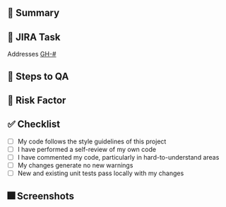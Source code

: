 <!--
Branches may use the following prefixes:

feat - A new feature
fix - Bug fix
chore - usually for test coverage or non-user touching item

Followed by feature/component/content the changes affect in parentheses.

Example:
feat(NewButton): GH-412 Add a new red button
-->

## 📃 Summary

<!--
Please include a summary of the change and which issue is fixed. Please also include relevant motivation and context. List any dependencies that are required for this change.
-->

## 🎯 JIRA Task

Addresses [GH-#]()

## 👀 Steps to QA

<!--
  Please provide a step-by-step list of actions in order to QA these changes.
-->

## 🎰 Risk Factor

<!--
Some questions that may help:
  - What are some related components that may break?
  - Are there any side effects to the changes you've made?
  - Will these changes break anything?
-->

## ✅ Checklist

<!-- MANDATORY -->

- [ ] My code follows the style guidelines of this project
- [ ] I have performed a self-review of my own code
- [ ] I have commented my code, particularly in hard-to-understand areas
- [ ] My changes generate no new warnings
- [ ] New and existing unit tests pass locally with my changes

<!-- OPTIONAL
- [ ] I have added tests that prove my fix is effective or that my feature works
- [ ] Any dependent changes have been merged and published in downstream modules
-->

## 🎆 Screenshots

<!---
(if user facing feature)

Before After snippet:

|Before|After|
|-|-|
| <image> | <image> |

-->
